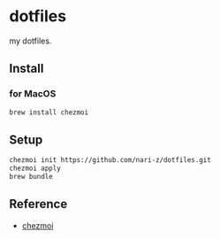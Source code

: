 # dotfiles
my dotfiles.

## Install

### for MacOS

```bash
brew install chezmoi
```

## Setup

```bash
chezmoi init https://github.com/nari-z/dotfiles.git
chezmoi apply
brew bundle
```

## Reference

* [chezmoi](https://www.chezmoi.io/)
